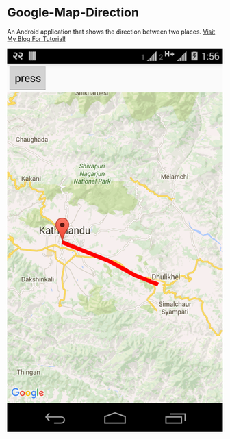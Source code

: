 # Google-Map-Direction
An Android application that shows the direction between two places.
[Visit My Blog For Tutorial!](shrestharohit.com.np/blog/starting-with-route-in-google-map-android/)

![screenshot](https://github.com/rohitsthaa/Google-Map-Direction/blob/master/device-2016-02-04-151125.png)

